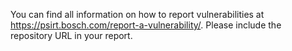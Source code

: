 You can find all information on how to report vulnerabilities at https://psirt.bosch.com/report-a-vulnerability/. Please include the repository URL in your report.

